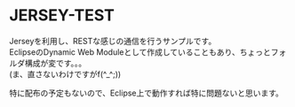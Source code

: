 # JERSEY-TEST
Jerseyを利用し、RESTな感じの通信を行うサンプルです。  
EclipseのDynamic Web Moduleとして作成していることもあり、ちょっとフォルダ構成が変です。。。  
(ま、直さないわけですがf(^_^;))

特に配布の予定もないので、Eclipse上で動作すれば特に問題ないと思います。